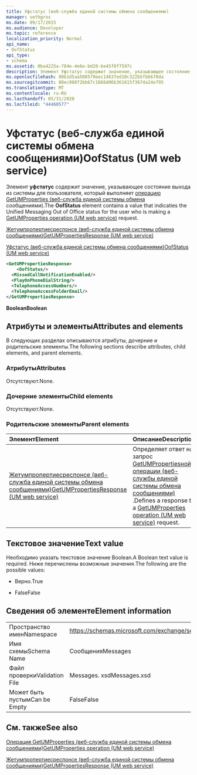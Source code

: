 ```yaml
---
title: Уфстатус (веб-служба единой системы обмена сообщениями)
manager: sethgros
ms.date: 09/17/2015
ms.audience: Developer
ms.topic: reference
localization_priority: Normal
api_name:
- OofStatus
api_type:
- schema
ms.assetid: 0ba4225a-784e-4e6e-bd20-be45f0f7597c
description: Элемент Уфстатус содержит значение, указывающее состояние выхода из системы для пользователя, который выполняет операцию GetUMProperties (веб-служба единой системы обмена сообщениями).
ms.openlocfilehash: 80b1d5aa508579eec14637ed10c322b5fbb670da
ms.sourcegitcommit: 88ec988f2bb67c1866d06b361615f3674a24e795
ms.translationtype: MT
ms.contentlocale: ru-RU
ms.lasthandoff: 05/31/2020
ms.locfileid: "44460577"
---
```

# <a name="oofstatus-um-web-service"></a><span data-ttu-id="2fd3e-103">Уфстатус (веб-служба единой системы обмена сообщениями)</span><span class="sxs-lookup"><span data-stu-id="2fd3e-103">OofStatus (UM web service)</span></span>

<span data-ttu-id="2fd3e-104">Элемент **уфстатус** содержит значение, указывающее состояние выхода из системы для пользователя, который выполняет [операцию GetUMProperties (веб-служба единой системы обмена](getumproperties-operation-um-web-service.md) сообщениями).</span><span class="sxs-lookup"><span data-stu-id="2fd3e-104">The **OofStatus** element contains a value that indicaties the Unified Messaging Out of Office status for the user who is making a [GetUMProperties operation (UM web service)](getumproperties-operation-um-web-service.md) request.</span></span> 
  
[<span data-ttu-id="2fd3e-105">Жетумпропертиесреспонсе (веб-служба единой системы обмена сообщениями)</span><span class="sxs-lookup"><span data-stu-id="2fd3e-105">GetUMPropertiesResponse (UM web service)</span></span>](getumpropertiesresponse-um-web-service.md)
  
[<span data-ttu-id="2fd3e-106">Уфстатус (веб-служба единой системы обмена сообщениями)</span><span class="sxs-lookup"><span data-stu-id="2fd3e-106">OofStatus (UM web service)</span></span>](oofstatus-um-web-service.md)
  
```xml
<GetUMPropertiesResponse>
    <OofStatus/>
  <MissedCallNotificationEnabled/>
  <PlayOnPhoneDialString/>
  <TelephoneAccessNumbers/>
  <TelephoneAccessFolderEmail/>
</GetUMPropertiesResponse>
```

 <span data-ttu-id="2fd3e-107">**Boolean**</span><span class="sxs-lookup"><span data-stu-id="2fd3e-107">**Boolean**</span></span>
## <a name="attributes-and-elements"></a><span data-ttu-id="2fd3e-108">Атрибуты и элементы</span><span class="sxs-lookup"><span data-stu-id="2fd3e-108">Attributes and elements</span></span>

<span data-ttu-id="2fd3e-109">В следующих разделах описываются атрибуты, дочерние и родительские элементы.</span><span class="sxs-lookup"><span data-stu-id="2fd3e-109">The following sections describe attributes, child elements, and parent elements.</span></span>
  
### <a name="attributes"></a><span data-ttu-id="2fd3e-110">Атрибуты</span><span class="sxs-lookup"><span data-stu-id="2fd3e-110">Attributes</span></span>

<span data-ttu-id="2fd3e-111">Отсутствуют.</span><span class="sxs-lookup"><span data-stu-id="2fd3e-111">None.</span></span>
  
### <a name="child-elements"></a><span data-ttu-id="2fd3e-112">Дочерние элементы</span><span class="sxs-lookup"><span data-stu-id="2fd3e-112">Child elements</span></span>

<span data-ttu-id="2fd3e-113">Отсутствуют.</span><span class="sxs-lookup"><span data-stu-id="2fd3e-113">None.</span></span>
  
### <a name="parent-elements"></a><span data-ttu-id="2fd3e-114">Родительские элементы</span><span class="sxs-lookup"><span data-stu-id="2fd3e-114">Parent elements</span></span>

|<span data-ttu-id="2fd3e-115">**Элемент**</span><span class="sxs-lookup"><span data-stu-id="2fd3e-115">**Element**</span></span>|<span data-ttu-id="2fd3e-116">**Описание**</span><span class="sxs-lookup"><span data-stu-id="2fd3e-116">**Description**</span></span>|
|:-----|:-----|
|[<span data-ttu-id="2fd3e-117">Жетумпропертиесреспонсе (веб-служба единой системы обмена сообщениями)</span><span class="sxs-lookup"><span data-stu-id="2fd3e-117">GetUMPropertiesResponse (UM web service)</span></span>](getumpropertiesresponse-um-web-service.md) <br/> |<span data-ttu-id="2fd3e-118">Определяет ответ на запрос [GetUMPropertiesной операции (веб-службы единой системы обмена сообщениями)](getumproperties-operation-um-web-service.md) .</span><span class="sxs-lookup"><span data-stu-id="2fd3e-118">Defines a response to a [GetUMProperties operation (UM web service)](getumproperties-operation-um-web-service.md) request.</span></span>  <br/> |
   
## <a name="text-value"></a><span data-ttu-id="2fd3e-119">Текстовое значение</span><span class="sxs-lookup"><span data-stu-id="2fd3e-119">Text value</span></span>

<span data-ttu-id="2fd3e-120">Необходимо указать текстовое значение Boolean.</span><span class="sxs-lookup"><span data-stu-id="2fd3e-120">A Boolean text value is required.</span></span> <span data-ttu-id="2fd3e-121">Ниже перечислены возможные значения.</span><span class="sxs-lookup"><span data-stu-id="2fd3e-121">The following are the possible values:</span></span>
  
- <span data-ttu-id="2fd3e-122">Верно.</span><span class="sxs-lookup"><span data-stu-id="2fd3e-122">True</span></span>
    
- <span data-ttu-id="2fd3e-123">False</span><span class="sxs-lookup"><span data-stu-id="2fd3e-123">False</span></span>
    
## <a name="element-information"></a><span data-ttu-id="2fd3e-124">Сведения об элементе</span><span class="sxs-lookup"><span data-stu-id="2fd3e-124">Element information</span></span>

|||
|:-----|:-----|
|<span data-ttu-id="2fd3e-125">Пространство имен</span><span class="sxs-lookup"><span data-stu-id="2fd3e-125">Namespace</span></span>  <br/> |https://schemas.microsoft.com/exchange/services/2006/messages  <br/> |
|<span data-ttu-id="2fd3e-126">Имя схемы</span><span class="sxs-lookup"><span data-stu-id="2fd3e-126">Schema Name</span></span>  <br/> |<span data-ttu-id="2fd3e-127">Сообщения</span><span class="sxs-lookup"><span data-stu-id="2fd3e-127">Messages</span></span>  <br/> |
|<span data-ttu-id="2fd3e-128">Файл проверки</span><span class="sxs-lookup"><span data-stu-id="2fd3e-128">Validation File</span></span>  <br/> |<span data-ttu-id="2fd3e-129">Messages. xsd</span><span class="sxs-lookup"><span data-stu-id="2fd3e-129">Messages.xsd</span></span>  <br/> |
|<span data-ttu-id="2fd3e-130">Может быть пустым</span><span class="sxs-lookup"><span data-stu-id="2fd3e-130">Can be Empty</span></span>  <br/> |<span data-ttu-id="2fd3e-131">False</span><span class="sxs-lookup"><span data-stu-id="2fd3e-131">False</span></span>  <br/> |
   
## <a name="see-also"></a><span data-ttu-id="2fd3e-132">См. также</span><span class="sxs-lookup"><span data-stu-id="2fd3e-132">See also</span></span>



[<span data-ttu-id="2fd3e-133">Операция GetUMProperties (веб-служба единой системы обмена сообщениями)</span><span class="sxs-lookup"><span data-stu-id="2fd3e-133">GetUMProperties operation (UM web service)</span></span>](getumproperties-operation-um-web-service.md)
  
[<span data-ttu-id="2fd3e-134">Жетумпропертиесреспонсе (веб-служба единой системы обмена сообщениями)</span><span class="sxs-lookup"><span data-stu-id="2fd3e-134">GetUMPropertiesResponse (UM web service)</span></span>](getumpropertiesresponse-um-web-service.md)

